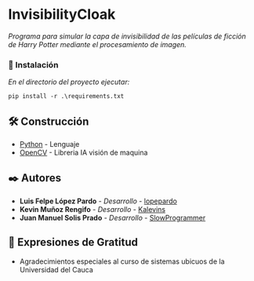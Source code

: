 # InvisibilityCloak

_Programa para simular la capa de invisibilidad de las películas de ficción de Harry Potter mediante el procesamiento de imagen._

### 🔧 Instalación

_En el directorio del proyecto ejecutar:_

```
pip install -r .\requirements.txt
```

## 🛠️ Construcción

* [Python](https://www.python.org/) - Lenguaje
* [OpenCV](https://opencv.org/) - Libreria IA visión de maquina

## ✒️ Autores

* **Luis Felpe López Pardo** - *Desarrollo* - [lopepardo](https://github.com/lopepardo)
* **Kevin Muñoz Rengifo** - *Desarrollo* - [Kalevins](https://github.com/Kalevins)
* **Juan Manuel Solis Prado** - *Desarrollo* - [SlowProgrammer](https://github.com/SlowProgrammer)

## 🎁 Expresiones de Gratitud

* Agradecimientos especiales al curso de sistemas ubicuos de la Universidad del Cauca
